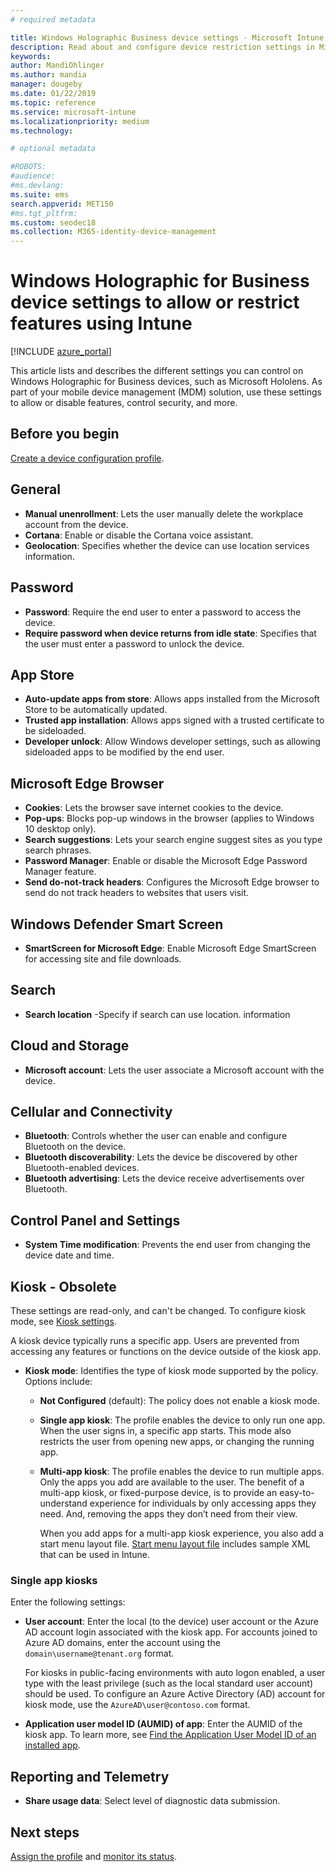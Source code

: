 ```yaml
---
# required metadata

title: Windows Holographic Business device settings - Microsoft Intune - Azure | Microsoft Docs
description: Read about and configure device restriction settings in Microsoft Intune for Windows Holographic for Business, including unenrollment, geolocation, passwords, install apps from app store, cookies and pop ups in Microsoft Edge, Windows Defender, search, cloud and storage, bluetooth connectivity, system time, and usage data in Azure.
keywords:
author: MandiOhlinger
ms.author: mandia
manager: dougeby
ms.date: 01/22/2019
ms.topic: reference
ms.service: microsoft-intune
ms.localizationpriority: medium
ms.technology:

# optional metadata

#ROBOTS:
#audience:
#ms.devlang:
ms.suite: ems
search.appverid: MET150
#ms.tgt_pltfrm:
ms.custom: seodec18
ms.collection: M365-identity-device-management
---
```


# Windows Holographic for Business device settings to allow or restrict features using Intune

[!INCLUDE [azure_portal](./includes/azure_portal.md)]

This article lists and describes the different settings you can control on Windows Holographic for Business devices, such as Microsoft Hololens. As part of your mobile device management (MDM) solution, use these settings to allow or disable features, control security, and more.

## Before you begin

[Create a device configuration profile](device-restrictions-configure.md#create-the-profile).

## General

- **Manual unenrollment**: Lets the user manually delete the workplace account from the device.
- **Cortana**: Enable or disable the Cortana voice assistant.
- **Geolocation**: Specifies whether the device can use location services information.

## Password

- **Password**: Require the end user to enter a password to access the device.
- **Require password when device returns from idle state**: Specifies that the user must enter a password to unlock the device.

## App Store

- **Auto-update apps from store**: Allows apps installed from the Microsoft Store to be automatically updated.
- **Trusted app installation**: Allows apps signed with a trusted certificate to be sideloaded.
- **Developer unlock**: Allow Windows developer settings, such as allowing sideloaded apps to be modified by the end user.

## Microsoft Edge Browser

- **Cookies**: Lets the browser save internet cookies to the device.
- **Pop-ups**: Blocks pop-up windows in the browser (applies to Windows 10 desktop only).
- **Search suggestions**: Lets your search engine suggest sites as you type search phrases.
- **Password Manager**: Enable or disable the Microsoft Edge Password Manager feature.
- **Send do-not-track headers**: Configures the Microsoft Edge browser to send do not track headers to websites that users visit.

## Windows Defender Smart Screen

- **SmartScreen for Microsoft Edge**: Enable Microsoft Edge SmartScreen for accessing site and file downloads.

## Search

- **Search location** -Specify if search can use location. information

## Cloud and Storage

- **Microsoft account**: Lets the user associate a Microsoft account with the device.

## Cellular and Connectivity

- **Bluetooth**: Controls whether the user can enable and configure Bluetooth on the device.
- **Bluetooth discoverability**: Lets the device be discovered by other Bluetooth-enabled devices.
- **Bluetooth advertising**: Lets the device receive advertisements over Bluetooth.

## Control Panel and Settings

- **System Time modification**: Prevents the end user from changing the device date and time.

## Kiosk - Obsolete

These settings are read-only, and can't be changed. To configure kiosk mode, see [Kiosk settings](kiosk-settings-holographic.md).

A kiosk device typically runs a specific app. Users are prevented from accessing any features or functions on the device outside of the kiosk app.

- **Kiosk mode**: Identifies the type of kiosk mode supported by the policy. Options include:

  - **Not Configured** (default): The policy does not enable a kiosk mode. 
  - **Single app kiosk**: The profile enables the device to only run one app. When the user signs in, a specific app starts. This mode also restricts the user from opening new apps, or changing the running app.
  - **Multi-app kiosk**: The profile enables the device to run multiple apps. Only the apps you add are available to the user. The benefit of a multi-app kiosk, or fixed-purpose device, is to provide an easy-to-understand experience for individuals by only accessing apps they need. And, removing the apps they don’t need from their view. 
  
    When you add apps for a multi-app kiosk experience, you also add a start menu layout file. [Start menu layout file](/hololens/hololens-kiosk#start-layout-file-for-mdm-intune-and-others) includes sample XML that can be used in Intune. 

### Single app kiosks

Enter the following settings:

- **User account**: Enter the local (to the device) user account or the Azure AD account login associated with the kiosk app. For accounts joined to Azure AD domains, enter the account using the `domain\username@tenant.org` format. 

    For kiosks in public-facing environments with auto logon enabled, a user type with the least privilege (such as the local standard user account) should be used. To configure an Azure Active Directory (AD) account for kiosk mode, use the `AzureAD\user@contoso.com` format.

- **Application user model ID (AUMID) of app**: Enter the AUMID of the kiosk app. To learn more, see [Find the Application User Model ID of an installed app](https://docs.microsoft.com/windows-hardware/customize/enterprise/find-the-application-user-model-id-of-an-installed-app).

## Reporting and Telemetry

- **Share usage data**: Select level of diagnostic data submission.

## Next steps

[Assign the profile](device-profile-assign.md) and [monitor its status](device-profile-monitor.md).
